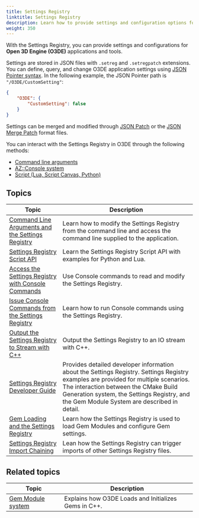 ```yaml
---
title: Settings Registry
linktitle: Settings Registry
description: Learn how to provide settings and configuration options for the tools and applications in Open 3D Engine (O3DE) with the Settings Registry.
weight: 350
---
```


With the Settings Registry, you can provide settings and configurations for **Open 3D Engine (O3DE)** applications and tools.

Settings are stored in JSON files with `.setreg` and `.setregpatch` extensions. You can define, query, and change O3DE application settings using [JSON Pointer syntax](https://tools.ietf.org/html/rfc6901). In the following example, the JSON Pointer path is `"/O3DE/CustomSetting"`:

```JSON
{
    "O3DE": {
        "CustomSetting": false
    }
}
```

Settings can be merged and modified through [JSON Patch](https://tools.ietf.org/html/rfc6902) or the [JSON Merge Patch](https://tools.ietf.org/html/rfc7386) format files.

You can interact with the Settings Registry in O3DE through the following methods:

* [Command line arguments](./command-line-arguments)
* [AZ::Console system](./az-console)
* [Script (Lua, Script Canvas, Python)](./script-api)

## Topics

| Topic | Description |
| - | - |
| [Command Line Arguments and the Settings Registry](./command-line-arguments) | Learn how to modify the Settings Registry from the command line and access the command line supplied to the application. |
| [Settings Registry Script API](./script-api) | Learn the Settings Registry Script API with examples for Python and Lua. |
| [Access the Settings Registry with Console Commands](./az-console) | Use Console commands to read and modify the Settings Registry. |
| [Issue Console Commands from the Settings Registry](./issue-az-console-commands) | Learn how to run Console commands using the Settings Registry. |
| [Output the Settings Registry to Stream with C++](./output-settings-registry) | Output the Settings Registry to an IO stream with C++. |
| [Settings Registry Developer Guide](./developer-documentation) | Provides detailed developer information about the Settings Registry. Settings Registry examples are provided for multiple scenarios. The interaction between the CMake Build Generation system, the Settings Registry, and the Gem Module System are described in detail. |
| [Gem Loading and the Settings Registry](./gem-loading) | Learn how the Settings Registry is used to load Gem Modules and configure Gem settings. |
| [Settings Registry Import Chaining](./import-settings-registry) | Lean how the Settings Registry can trigger imports of other Settings Registry files. |

## Related topics

| Topic | Description |
| --- | --- |
| [Gem Module system](/docs/user-guide/programming/gems/overview/) | Explains how O3DE Loads and Initializes Gems in C++. |
